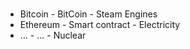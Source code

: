 #
- Bitcoin - BitCoin - Steam Engines
- Ethereum - Smart contract -  Electricity
- ...  - ... - Nuclear

#